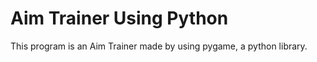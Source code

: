 
# Aim Trainer Using Python

This program is an Aim Trainer made by using pygame, a python library.
